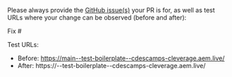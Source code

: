 Please always provide the [GitHub issue(s)](../issues) your PR is for, as well as test URLs where your change can be observed (before and after):

Fix #<gh-issue-id>

Test URLs:
- Before: https://main--test-boilerplate--cdescamps-cleverage.aem.live/
- After: https://<branch>--test-boilerplate--cdescamps-cleverage.aem.live/
